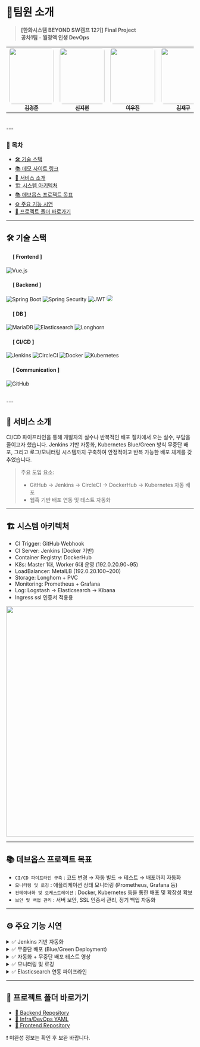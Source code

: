 # 🎁팀원 소개
> **[한화시스템 BEYOND SW캠프 12기] Final Project**  
> **공차1팀 - 월정액 인생 DevOps**

<table align="center">
  <tr>
    <td align="center">
      <a href="https://github.com/celarim">
        <img src="https://mblogthumb-phinf.pstatic.net/MjAxNzA0MTNfMTQ2/MDAxNDkyMDg4OTU0NzU2.X-Ise8QGLx6BeA7f6y1lStSFaxdMRMNieJK_sB2sdokg.ll6BBI3GcX8hmiVP10LOy9b2rAZ2hHKnZFncXmzexsgg.JPEG.swhyun98/downloadfile.jpg?type=w420"
             width="120" height="150" style="object-fit: cover; border-radius: 8px;" />
        <br /><sub><b>김경준</b></sub>
      </a>
    </td>
    <td align="center">
      <a href="https://github.com/Shin-JiHyun">
        <img src="https://i.namu.wiki/i/8wUNYOFiU0KQem2XbLBTkTmgGg4knQ1_xAxhTh2Yl6E0OUbwJKCNXuO32wS48LTPfXT1U3hzEmclYUhu0kOg3GBu7VFfhN-larrInwpPz2Bc6OIplUQSvQy2sMz4gMUmPxcxCsZZ_XFaOLpXsp363Q.webp"
             width="120" height="150" style="object-fit: cover; border-radius: 8px;" />
        <br /><sub><b>신지현</b></sub>
      </a>
    </td>
    <td align="center">
      <a href="https://github.com/leewoojin12">
        <img src="https://i.namu.wiki/i/OOrcrlumPF7y0fWMNwJGrUw29c5kJ9qtpPbLsKlKOV2OVBH3Y3j3hg9FWPNy3kCvTUMgHD68wTF2k3OscKuTtw.webp"
             width="120" height="150" style="object-fit: cover; border-radius: 8px;" />
        <br /><sub><b>이우진</b></sub>
      </a>
    </td>
    <td align="center">
      <a href="https://github.com/wkdlrn">
        <img src="https://i.namu.wiki/i/GlPkp9Dy4UIg4_LiRXKtZ2g5V-NsjY3LZi8k6WT6N3lQIHIKz8EaNESQLfZfV7lDi4E7k-VloLwSHDr21bQxVg.webp"
             width="120" height="150" style="object-fit: cover; border-radius: 8px;" />
        <br /><sub><b>김재구</b></sub>
      </a>
    </td>
  </tr>
</table>

<br>
---

### 📑 목차
- [🛠 기술 스택](#-기술-스택)
- [📚 데모 사이트 링크](#-데모-사이트-바로가기)
- [🎨 서비스 소개](#-서비스-소개)
- [🏗️ 시스템 아키텍처](#-시스템-아키텍처)
- [📚 데브옵스 프로젝트 목표](#-데브옵스-프로젝트-목표)
- [⚙️ 주요 기능 시연](#-주요-기능-시연)
- [📂 프로젝트 폴더 바로가기](#-프로젝트-폴더-바로가기)

---

## 🛠 기술 스택

#### &nbsp;　[ Frontend ]
![Vue.js](https://img.shields.io/badge/vue.js-%2335495e.svg?style=for-the-badge&logo=vuedotjs&logoColor=%234FC08D)

#### &nbsp;　[ Backend ]
![Spring Boot](https://img.shields.io/badge/Spring%20Boot-6DB33F?style=for-the-badge&logo=Spring-Boot&logoColor=white)
![Spring Security](https://img.shields.io/badge/Spring_Security-6DB33F?style=for-the-badge&logo=Spring-Security&logoColor=white)
![JWT](https://img.shields.io/badge/JWT-%232F7D32.svg?style=for-the-badge&logo=json-web-tokens&logoColor=white)
<img src="https://img.shields.io/badge/Spring Batch-6DB33F?style=for-the-badge&logo=Spring&logoColor=white" style="border-radius: 5px;">


#### &nbsp;　[ DB ]
![MariaDB](https://img.shields.io/badge/MariaDB-003545?style=for-the-badge&logo=mariadb&logoColor=white)
![Elasticsearch](https://img.shields.io/badge/elasticsearch-%230377CC.svg?style=for-the-badge&logo=elasticsearch&logoColor=white)
![Longhorn](https://img.shields.io/badge/Longhorn-FF6600?style=for-the-badge&logo=rancher&logoColor=white)

#### &nbsp;　[ CI/CD ]
![Jenkins](https://img.shields.io/badge/Jenkins-D24939?style=for-the-badge&logo=jenkins&logoColor=white)
![CircleCI](https://img.shields.io/badge/circleCI-343434?style=for-the-badge&logo=circleci&logoColor=white)
![Docker](https://img.shields.io/badge/docker-2496ED?style=for-the-badge&logo=docker&logoColor=white)
![Kubernetes](https://img.shields.io/badge/kubernetes-%23326ce5.svg?style=for-the-badge&logo=kubernetes&logoColor=white)

#### &nbsp;　[ Communication ]
![GitHub](https://img.shields.io/badge/github-%23121011.svg?style=for-the-badge&logo=github&logoColor=white)

<br>
---

## 🎨 서비스 소개

CI/CD 파이프라인을 통해 개발자의 실수나 반복적인 배포 절차에서 오는 실수, 부담을 줄이고자 했습니다. Jenkins 기반 자동화, Kubernetes Blue/Green 방식 무중단 배포, 그리고 로그/모니터링 시스템까지 구축하여 안정적이고 반복 가능한 배포 체계를 갖추었습니다.

> 주요 도입 요소:
> - GitHub → Jenkins → CircleCI → DockerHub → Kubernetes 자동 배포  
> - 웹훅 기반 배포 연동 및 테스트 자동화

---

## 🏗️ 시스템 아키텍처

- CI Trigger: GitHub Webhook  
- CI Server: Jenkins (Docker 기반)  
- Container Registry: DockerHub  
- K8s: Master 1대, Worker 6대 운영 (192.0.20.90~95)  
- LoadBalancer: MetalLB (192.0.20.100~200)  
- Storage: Longhorn + PVC
- Monitoring: Prometheus + Grafana  
- Log: Logstash → Elasticsearch → Kibana  
- Ingress ssl 인증서 적용용


<img src="https://github.com/user-attachments/assets/772e1bce-3339-4ea9-805b-a6b122d66347" width="617" />

---

## 📚 데브옵스 프로젝트 목표

- `CI/CD 파이프라인 구축` : 코드 변경 → 자동 빌드 → 테스트 → 배포까지 자동화
- `모니터링 및 로깅` : 애플리케이션 상태 모니터링 (Prometheus, Grafana 등)
- `컨테이너화 및 오케스트레이션` : Docker, Kubernetes 등을 통한 배포 및 확장성 확보
- `보안 및 백업 관리` : 서버 보안, SSL 인증서 관리, 정기 백업 자동화

---

## ⚙️ 주요 기능 시연

<details>
<summary>✅ Jenkins 기반 자동화</summary>

- Webhook 이벤트 감지 → Git clone → 테스트/빌드 → DockerHub push → K8s 배포  
![MonthlyLife_jenkins_pipeline](https://github.com/user-attachments/assets/e1aac91d-a6ab-47b8-9b66-807bb6a1e69c)

</details>

<details>
<summary>✅ 무중단 배포 (Blue/Green Deployment)</summary>

- 기존 배포를 유지한 채, 기존과 다른 색상의 Kubernetes Deployment를 업로드
- actuator health check를 이용하여 정상 상태 확인 후 제어
- `kubectl rollout status`, `kubectl scale` 등을 통한 트래픽 전환 및 제어  
- 장애 발생 시 빠르게 롤백 가능

</details>

<details>
<summary>✅ 자동화 + 무중단 배포 테스트 영상</summary>

- [무중단 배포 테스트 영상](https://drive.google.com/file/d/1BSC3BdyDtF_MrZUQtffgR682OGdFT0uh/view?usp=drive_link)
- 테스트 방법 : 백엔드 서버를 지속적으로 호출하는 동안 main branch에 push하여 자동화 배포 및 중단 여부 확인

</details>



<details>
<summary>✅ 모니터링 및 로깅</summary>

- Grafana 대시보드: http://192.0.20.90:31189/  
- Prometheus 상태 확인: http://192.0.20.140/  
- Elasticsearch 보안 연결: quickstart-es-http.elk.svc  

![grafana_dashboard](https://github.com/user-attachments/assets/964f0bb2-ea60-42b4-bcc8-514173eebdb8)

</details>

<details>
<summary>✅ Elasticsearch 연동 파이프라인</summary>

- Logstash 설정으로 Sale 정보 JSON 변환 후 Elasticsearch 저장  
- 마리아DB → Logstash JDBC → 변환 필터 → Elastic  
- 주기적 스케줄: `* * * * *`

</details>

---

## 📂 프로젝트 폴더 바로가기

- [📁 Backend Repository](https://github.com/beyond-sw-camp/be12-fin-Gongcha1-MonthlyLIfe-BE)
- [📁 Infra/DevOps YAML](https://github.com/beyond-sw-camp/be12-fin-Gongcha1-MonthlyLIfe-BE/tree/develop/devops)
- [📁 Frontend Repository](https://github.com/beyond-sw-camp/be12-fin-Gongcha1-MonthlyLIfe-FE) 

❗ 미완성 정보는 확인 후 보완 바랍니다.
